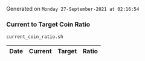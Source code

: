 Generated on `Monday 27-September-2021 at 02:16:54`

### Current to Target Coin Ratio
`current_coin_ratio.sh`

Date|Current|Target|Ratio
---|---|---|---
